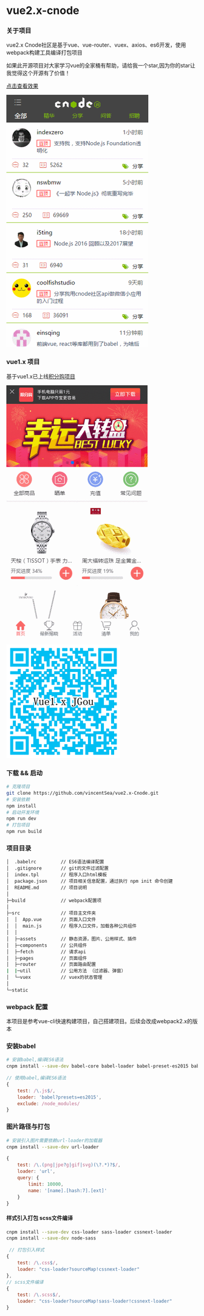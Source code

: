 # vue2.x-cnode

### 关于项目

vue2.x Cnode社区是基于vue、vue-router、vuex、axios、es6开发，使用webpack构建工具编译打包项目

如果此开源项目对大家学习vue的全家桶有帮助，请给我一个star,因为你的star让我觉得这个开源有了价值！

[点击查看效果](https://dodov.github.io/vueCnode/index.html#/)

![效果动态图](screenshot/cnode.gif)

### vue1.x 项目
基于vue1.x已上线[积分购项目](http://m.51jfgou.com/jgouINF/weixin/index.html#!/)

![效果动态图](screenshot/jgou.gif)

![扫一扫二维码查看效果](screenshot/jgou.png)

### 下载 && 启动
```bash
# 克隆项目
git clone https://github.com/vincentSea/vue2.x-Cnode.git
# 安装依赖
npm install
# 启动开发环境
npm run dev
# 打包项目
npm run build
```

### 项目目录
```bash
│  .babelrc         // ES6语法编译配置
│  .gitignore       // git的文件过滤配置
│  index.tpl        // 程序入口html模板
│  package.json     // 项目相关信息配置，通过执行 npm init 命令创建
│  README.md        // 项目说明
│  
├─build             // webpack配置项
│       
├─src               // 项目主文件夹  
│  │  App.vue       // 页面入口文件
│  │  main.js       // 程序入口文件，加载各种公共组件
│  │  
│  ├─assets         // 静态资源，图片、公用样式、插件
│  ├─components     // 公共组件
│  ├─fetch          // 请求api
│  ├─pages          // 页面组件
│  ├─router         // 页面路由配置
|  |─util           // 公用方法 （过滤器、弹窗）
│  └─vuex           // vuex的状态管理
│              
└─static   
```


### webpack 配置
本项目是参考vue-cli快速构建项目，自己搭建项目。后续会改成webpack2.x的版本

### 安装babel
```bash
# 安装babel,编译ES6语法
cnpm install --save-dev babel-core babel-loader babel-preset-es2015 babel-plugin-transform-runtime  babel-preset-stage-2

```
```javascript
// 使用babel,编译ES6语法
{
    test: /\.js$/,
    loader: 'babel?presets=es2015',
    exclude: /node_modules/
}
```


### 图片路径与打包
```bash
# 安装引入图片需要依赖url-loader的加载器
cnpm install --save-dev url-loader
```
```javascript
{
    test: /\.(png|jpe?g|gif|svg)(\?.*)?$/,
    loader: 'url',
    query: {
        limit: 10000,
        name: '[name].[hash:7].[ext]'
    }
}
```

#### 样式引入打包 scss文件编译
```bash
cnpm install --save-dev css-loader sass-loader cssnext-loader
cnpm install --save-dev node-sass
```

```javascript
 // 打包引入样式
{
    test: /\.css$/,
    loader: "css-loader?sourceMap!cssnext-loader"
},
// scss文件编译 
{
    test: /\.scss$/,
    loader: "css-loader?sourceMap!sass-loader!cssnext-loader"
}
```